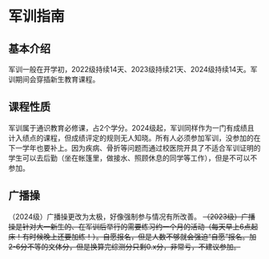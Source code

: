 # 军训指南

## 基本介绍

军训一般在开学初，2022级持续14天、2023级持续21天、2024级持续14天。军训期间会穿插新生教育课程。

## 课程性质

军训属于通识教育必修课，占2个学分。2024级起，军训同样作为一门有成绩且计入绩点的课程，但成绩评定的规则无人知晓。所有人必须参加军训，没参加的在下一学年也要补上。因为疾病、骨折等问题而通过校医院开具了不适合军训证明的学生可以去后勤（坐在帐篷里，做接水、照顾休息的同学等工作），但是不可以不参加。

## 广播操

（2024级）广播操更改为太极，好像强制参与情况有所改善。 ~~（2023级）广播操是针对大一新生的、在军训后举行的需要练习约一个月的活动（每天早上6点起床！有时候晚上还要加练！）。自愿报名，但是人数不够就会强迫“自愿”报名。加2-6分不等的文体分，但是换算完综测分只剩0.x分，非常亏，不建议参加。~~
